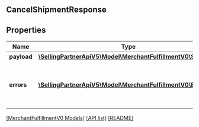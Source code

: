 ## CancelShipmentResponse

## Properties

Name | Type | Description | Notes
------------ | ------------- | ------------- | -------------
**payload** | [**\SellingPartnerApiV5\Model\MerchantFulfillmentV0\Shipment**](Shipment.md) |  | [optional]
**errors** | [**\SellingPartnerApiV5\Model\MerchantFulfillmentV0\Error[]**](Error.md) | A list of error responses returned when a request is unsuccessful. | [optional]

[[MerchantFulfillmentV0 Models]](../) [[API list]](../../Api) [[README]](../../../README.md)
